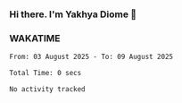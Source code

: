 ### Hi there. I'm Yakhya Diome 👋

### WAKATIME
<!--START_SECTION:waka-->

```txt
From: 03 August 2025 - To: 09 August 2025

Total Time: 0 secs

No activity tracked
```

<!--END_SECTION:waka-->
